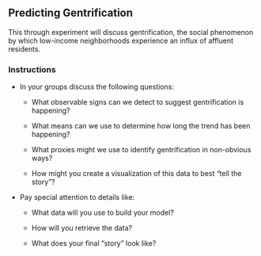 ## Predicting Gentrification

This through experiment will discuss gentrification, the social phenomenon by which low-income neighborhoods experience an influx of affluent residents.

### Instructions

* In your groups discuss the following questions:

  * What observable signs can we detect to suggest gentrification is happening?

  * What means can we use to determine how long the trend has been happening?

  * What proxies might we use to identify gentrification in non-obvious ways?

  * How might you create a visualization of this data to best “tell the story”?

* Pay special attention to details like:

  * What data will you use to build your model?

  * How will you retrieve the data?

  * What does your final “story” look like?

